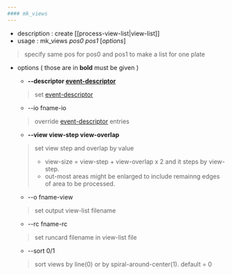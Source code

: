 ```yaml
---
#### mk_views
---
```


+ description : create [[process-view-list|view-list]]  
+ usage : mk_views *pos0* *pos1* [*options*]  
> specify same pos for pos0 and pos1 to make a list for one plate  

+ options ( those are in **bold** must be given )
  - **--descriptor [event-descriptor](event-descriptor.md)**
  > set [event-descriptor](event-descriptor.md)  

  - --io fname-io
  > override [event-descriptor](event-descriptor.md) entries  

  - **--view view-step view-overlap**
  > set view step and overlap by value  
  > - view-size = view-step + view-overlap x 2 and it steps by view-step.  
  > - out-most areas might be enlarged to include remainng edges of area to be processed.  

  - --o fname-view
  > set output view-list filename  

  - --rc fname-rc
  > set runcard filename in view-list file  

  - --sort 0/1
  > sort views by line(0) or by spiral-around-center(1). default = 0  

